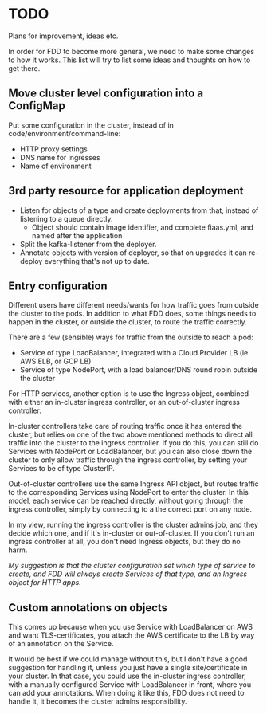 TODO        
====

Plans for improvement, ideas etc.

In order for FDD to become more general, we need to make some changes to how it works. This list will try
to list some ideas and thoughts on how to get there.


Move cluster level configuration into a ConfigMap
-------------------------------------------------

Put some configuration in the cluster, instead of in code/environment/command-line:

* HTTP proxy settings
* DNS name for ingresses
* Name of environment

3rd party resource for application deployment
---------------------------------------------

* Listen for objects of a type and create deployments from that, instead of listening to a queue directly.
    * Object should contain image identifier, and complete fiaas.yml, and named after the application
* Split the kafka-listener from the deployer.
* Annotate objects with version of deployer, so that on upgrades it can re-deploy everything that's not up
to date.

Entry configuration
-------------------

Different users have different needs/wants for how traffic goes from outside the cluster to the pods. In addition
to what FDD does, some things needs to happen in the cluster, or outside the cluster, to route the traffic correctly.

There are a few (sensible) ways for traffic from the outside to reach a pod:

* Service of type LoadBalancer, integrated with a Cloud Provider LB (ie. AWS ELB, or GCP LB)
* Service of type NodePort, with a load balancer/DNS round robin outside the cluster

For HTTP services, another option is to use the Ingress object, combined with either an in-cluster ingress controller,
or an out-of-cluster ingress controller. 

In-cluster controllers take care of routing traffic once it has entered the 
cluster, but relies on one of the two above mentioned methods to direct all traffic into the cluster to the ingress
controller. If you do this, you can still do Services with NodePort or LoadBalancer, but you can also close down
the cluster to only allow traffic through the ingress controller, by setting your Services to be of type ClusterIP.

Out-of-cluster controllers use the same Ingress API object, but routes traffic to the corresponding Services using 
NodePort to enter the cluster. In this model, each service can be reached directly, without going through the ingress
controller, simply by connecting to a the correct port on any node.

In my view, running the ingress controller is the cluster admins job, and they decide which one, and if it's in-cluster
or out-of-cluster. If you don't run an ingress controller at all, you don't need Ingress objects, but they do no harm.

*My suggestion is that the cluster configuration set which type of service to create, and FDD will always create Services
of that type, and an Ingress object for HTTP apps.*

Custom annotations on objects
-----------------------------

This comes up because when you use Service with LoadBalancer on AWS and want TLS-certificates, you attach the AWS
certificate to the LB by way of an annotation on the Service.

It would be best if we could manage without this, but I don't have a good suggestion for handling it, unless you just
have a single site/certificate in your cluster. In that case, you could use the in-cluster ingress controller, with
a manually configured Service with LoadBalancer in front, where you can add your annotations. When doing it like this,
FDD does not need to handle it, it becomes the cluster admins responsibility.
